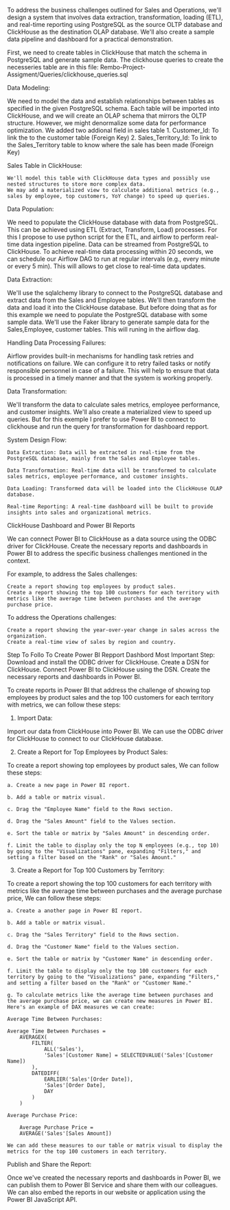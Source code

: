 To address the business challenges outlined for Sales and Operations, we'll design a system that involves data extraction, transformation, loading (ETL), and real-time reporting using PostgreSQL as the source OLTP database and ClickHouse as the destination OLAP database. We'll also create a sample data pipeline and dashboard for a practical demonstration.

First, we need to create tables in ClickHouse that match the schema in PostgreSQL and generate sample data.
The clickhouse queries to create the necesseries table are in this file: Rembo-Project-Assigment/Queries/clickhouse_queries.sql

Data Modeling:

We need to model the data and establish relationships between tables as specified in the given PostgreSQL schema. Each table will be imported into ClickHouse, and we will create an OLAP schema that mirrors the OLTP structure. However, we might denormalize some data for performance optimization.
We added two addional field in sales table
    1. Customer_Id: To link the to the customer table (Foreign Key)
    2. Sales_Territory_Id: To link to the Sales_Territory table to know where the sale has been made (Foreign Key)

Sales Table in ClickHouse:

    We'll model this table with ClickHouse data types and possibly use nested structures to store more complex data.
    We may add a materialized view to calculate additional metrics (e.g., sales by employee, top customers, YoY change) to speed up queries.

Data Population:

We need to populate the ClickHouse database with data from PostgreSQL. This can be achieved using ETL (Extract, Transform, Load) processes. For this I propose to use python script for the ETL, and airflow to perform real-time data ingestion pipeline. Data can be streamed from PostgreSQL to ClickHouse.
To achieve real-time data processing within 20 seconds, we can schedule our Airflow DAG to run at regular intervals (e.g., every minute or every 5 min). This will allows to get close to real-time data updates.



Data Extraction:

We'll use the sqlalchemy library to connect to the PostgreSQL database and extract data from the Sales and Employee tables. We'll then transform the data and load it into the ClickHouse database.
But before doing that as for this example we need to populate the PostgreSQL database with some sample data. We'll use the Faker library to generate sample data for the Sales,Employee, customer tables. This will runing in the airflow dag.

Handling Data Processing Failures:

Airflow provides built-in mechanisms for handling task retries and notifications on failure. We can configure it to retry failed tasks or notify responsible personnel in case of a failure. This will help to ensure that data is processed in a timely manner and that the system is working properly.

Data Transformation:

We'll transform the data to calculate sales metrics, employee performance, and customer insights. We'll also create a materialized view to speed up queries. But for this exemple I prefer to use Power BI to connect to clickhouse and run the query for transformation for dashboard repport.

System Design Flow:

    Data Extraction: Data will be extracted in real-time from the PostgreSQL database, mainly from the Sales and Employee tables.

    Data Transformation: Real-time data will be transformed to calculate sales metrics, employee performance, and customer insights.

    Data Loading: Transformed data will be loaded into the ClickHouse OLAP database.

    Real-time Reporting: A real-time dashboard will be built to provide insights into sales and organizational metrics.



ClickHouse Dashboard and Power BI Reports

We can connect Power BI to ClickHouse as a data source using the ODBC driver for ClickHouse. Create the necessary reports and dashboards in Power BI to address the specific business challenges mentioned in the context.

For example, to address the Sales challenges:

    Create a report showing top employees by product sales.
    Create a report showing the top 100 customers for each territory with metrics like the average time between purchases and the average purchase price.

To address the Operations challenges:

    Create a report showing the year-over-year change in sales across the organization.
    Create a real-time view of sales by region and country.


Step To Follo To Create Power BI Repport Dashbord
    Most Important Step:
        Download and install the ODBC driver for ClickHouse.
        Create a DSN for ClickHouse.
        Connect Power BI to ClickHouse using the DSN.
        Create the necessary reports and dashboards in Power BI.

To create reports in Power BI that address the challenge of showing top employees by product sales and the top 100 customers for each territory with metrics, we can follow these steps:

1. Import Data:

Import our data from ClickHouse into Power BI. We can use the ODBC driver for ClickHouse to connect to our ClickHouse database.

2. Create a Report for Top Employees by Product Sales:

To create a report showing top employees by product sales, We can follow these steps:

    a. Create a new page in Power BI report.

    b. Add a table or matrix visual.

    c. Drag the "Employee Name" field to the Rows section.

    d. Drag the "Sales Amount" field to the Values section.

    e. Sort the table or matrix by "Sales Amount" in descending order.

    f. Limit the table to display only the top N employees (e.g., top 10) by going to the "Visualizations" pane, expanding "Filters," and setting a filter based on the "Rank" or "Sales Amount."


3. Create a Report for Top 100 Customers by Territory:

To create a report showing the top 100 customers for each territory with metrics like the average time between purchases and the average purchase price, We can follow these steps:

    a. Create a another page in Power BI report.

    b. Add a table or matrix visual.

    c. Drag the "Sales Territory" field to the Rows section.

    d. Drag the "Customer Name" field to the Values section.

    e. Sort the table or matrix by "Customer Name" in descending order.

    f. Limit the table to display only the top 100 customers for each territory by going to the "Visualizations" pane, expanding "Filters," and setting a filter based on the "Rank" or "Customer Name."

    g. To calculate metrics like the average time between purchases and the average purchase price, we can create new measures in Power BI. Here's an example of DAX measures we can create:

    Average Time Between Purchases:

    Average Time Between Purchases = 
        AVERAGEX(
            FILTER(
                ALL('Sales'),
                'Sales'[Customer Name] = SELECTEDVALUE('Sales'[Customer Name])
            ),
            DATEDIFF(
                EARLIER('Sales'[Order Date]),
                'Sales'[Order Date],
                DAY
            )
        )

    Average Purchase Price:

        Average Purchase Price = 
        AVERAGE('Sales'[Sales Amount])

    We can add these measures to our table or matrix visual to display the metrics for the top 100 customers in each territory.

Publish and Share the Report:

Once we've created the necessary reports and dashboards in Power BI, we can publish them to Power BI Service and share them with our colleagues. We can also embed the reports in our website or application using the Power BI JavaScript API.
